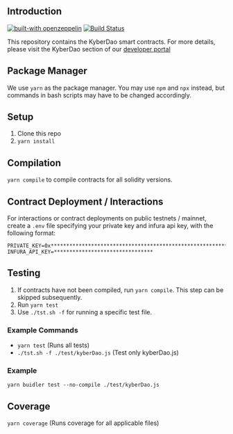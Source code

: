 ## Introduction
[![built-with openzeppelin](https://img.shields.io/badge/built%20with-OpenZeppelin-3677FF)](https://docs.openzeppelin.com/)
[![Build Status](https://api.travis-ci.com/KyberNetwork/kyber_dao_sc.svg?branch=master&status=passed)](https://travis-ci.com/github/KyberNetwork/kyber_dao_sc)

This repository contains the KyberDao smart contracts.
For more details, please visit the KyberDao section of our [developer portal](https://developer.kyber.network/docs/API_ABI-KyberDao/)

## Package Manager
We use `yarn` as the package manager. You may use `npm` and `npx` instead, but commands in bash scripts may have to be changed accordingly.

## Setup
1. Clone this repo
2. `yarn install`

## Compilation
`yarn compile` to compile contracts for all solidity versions.

## Contract Deployment / Interactions

For interactions or contract deployments on public testnets / mainnet, create a `.env` file specifying your private key and infura api key, with the following format:

```
PRIVATE_KEY=0x****************************************************************
INFURA_API_KEY=********************************
```

## Testing
1. If contracts have not been compiled, run `yarn compile`. This step can be skipped subsequently.
2. Run `yarn test`
3. Use `./tst.sh -f` for running a specific test file.

### Example Commands
- `yarn test` (Runs all tests)
- `./tst.sh -f ./test/kyberDao.js` (Test only kyberDao.js)

### Example
`yarn buidler test --no-compile ./test/kyberDao.js`

## Coverage
`yarn coverage` (Runs coverage for all applicable files)
